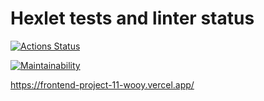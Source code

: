 
# Hexlet tests and linter status

[![Actions Status](https://github.com/Anitnelav01/frontend-project-11/workflows/hexlet-check/badge.svg)](https://github.com/Anitnelav01/frontend-project-11/actions)

[![Maintainability](https://api.codeclimate.com/v1/badges/1a16b400b296253b9145/maintainability)](https://codeclimate.com/github/Anitnelav01/frontend-project-11/maintainability)

<https://frontend-project-11-wooy.vercel.app/>
